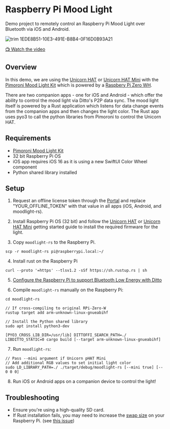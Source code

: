# Raspberry Pi Mood Light

Demo project to remotely control an Raspberry Pi Mood Light over Bluetooth via iOS and Android.

![trim 1EDE8B51-10E3-491E-B8B4-0F16D0B93A21](https://user-images.githubusercontent.com/1036685/182312590-3a52674a-fc47-4e9e-a9f4-605e22f63982.gif)

[📺 Watch the video](https://www.youtube.com/watch?v=JbuY6xy3VLA)

## Overview

In this demo, we are using the [Unicorn HAT](https://learn.pimoroni.com/article/getting-started-with-unicorn-phat) or [Unicorn HAT Mini](https://learn.pimoroni.com/article/getting-started-with-unicorn-hat-mini) with the [Pimoroni Mood Light Kit](https://shop.pimoroni.com/products/mood-light-pi-zero-w-project-kit?variant=38477389450) which is powered by a [Raspbery Pi Zero WH](https://shop.pimoroni.com/products/raspberry-pi-zero-w?variant=39458414264403).

There are two companion apps - one for iOS and Android - which offer the ability to control the mood light via Ditto's P2P data sync. The mood light itself is powered by a Rust application which listens for data change events from the companion apps and then changes the light color. The Rust app uses pyo3 to call the python libraries from Pimoroni to control the Unicorn HAT.

## Requirements

* [Pimoroni Mood Light Kit](https://shop.pimoroni.com/products/mood-light-pi-zero-w-project-kit?variant=38477389450)
* 32 bit Raspberry Pi OS
* iOS app requires iOS 16 as it is using a new SwiftUI Color Wheel component
* Python shared library installed

## Setup

1. Request an offline license token through the [Portal](https://portal.ditto.live) and replace "YOUR_OFFLINE_TOKEN" with that value in all apps (iOS, Android, and moodlight-rs).

2. Install Raspberry Pi OS (32 bit) and follow the [Unicorn HAT](https://learn.pimoroni.com/article/getting-started-with-unicorn-phat) or [Unicorn HAT Mini](https://learn.pimoroni.com/article/getting-started-with-unicorn-hat-mini) getting started guide to install the required firmware for the light.

3. Copy `moodlight-rs` to the Raspberry Pi.

```
scp -r moodlight-rs pi@raspberrypi.local:~/
```

4. Install rust on the Raspberry Pi

```
curl --proto '=https' --tlsv1.2 -sSf https://sh.rustup.rs | sh
```

5. [Configure the Raspberry Pi to support Bluetooth Low Energy with Ditto](https://docs.ditto.live/raspberrypi/installation)

6. Compile `moodlight-rs` manually on the Raspberry Pi:

```
cd moodlight-rs

// If cross-compiling to original RPi-Zero-W
rustup target add arm-unknown-linux-gnueabihf

// Install the Python shared library
sudo apt install python3-dev

[PYO3_CROSS_LIB_DIR=/usr/lib] DITTOFFI_SEARCH_PATH=./ LIBDITTO_STATIC=0 cargo build [--target arm-unknown-linux-gnueabihf]
```

7. Run `moodlight-rs`:

```
// Pass --mini argument if Unicorn pHAT Mini
// Add additional RGB values to set initial light color
sudo LD_LIBRARY_PATH=./ ./target/debug/moodlight-rs [--mini true] [-- 0 0 0]
```

8. Run iOS or Android apps on a companion device to control the light!


## Troubleshooting

* Ensure you're using a high-quality SD card.
* If Rust installation fails, you may need to increase the [swap size](https://pimylifeup.com/raspberry-pi-swap-file/) on your Raspberry Pi. (see [this issue](https://github.com/rust-lang/rustup/issues/2717))
